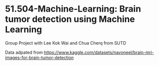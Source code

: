 # 51.504-Machine-Learning: Brain tumor detection using Machine Learning

Group Project with Lee Kok Wai and Chua Cherq from SUTD

Data adpated from https://www.kaggle.com/datasets/navoneel/brain-mri-images-for-brain-tumor-detection
